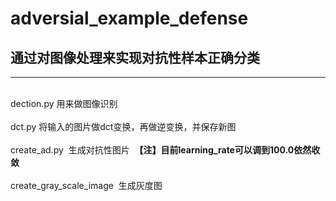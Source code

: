 # adversial_example_defense
## 通过对图像处理来实现对抗性样本正确分类
- - -
<br>dection.py  用来做图像识别 </br> 
<br>dct.py  将输入的图片做dct变换，再做逆变换，并保存新图  </br>
<br>create_ad.py  生成对抗性图片  **【注】目前learning_rate可以调到100.0依然收敛**</br>
<br>create_gray_scale_image  生成灰度图</br>
    
